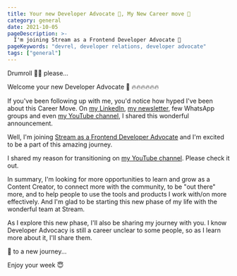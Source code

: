 ```yaml
---
title: Your new Developer Advocate 🥑, My New Career move 💪
category: general
date: 2021-10-05
pageDescription: >-
  I'm joining Stream as a Frontend Developer Advocate 🥑
pageKeywords: "devrel, developer relations, developer advocate"
tags: ["general"]
---
```


Drumroll 🥁🥁 please...

Welcome your new Developer Advocate 🥑 🔥🔥🔥🔥🔥🔥

If you've been following up with me, you'd notice how hyped I've been about this Career Move. On [my LinkedIn](https://www.linkedin.com/feed/update/urn:li:activity:6848997997380964352/), [my newsletter](https://dillionmegida.substack.com/p/dmwn-16-heres-a-platform-im-building), few WhatsApp groups and even [my YouTube channel](https://youtu.be/xz5UTuVKPx4), I shared this wonderful announcement.

Well, I'm joining [Stream as a Frontend Developer Advocate](https://twitter.com/iamdillion/status/1443201703218647044?s=21) and I'm excited to be a part of this amazing journey.

I shared my reason for transitioning on [my YouTube channel](https://youtu.be/xz5UTuVKPx4). Please check it out.

In summary, I'm looking for more opportunities to learn and grow as a Content Creator, to connect more with the community, to be "out there" more, and to help people to use the tools and products I work with/on more effectively. And I'm glad to be starting this new phase of my life with the wonderful team at Stream.

As I explore this new phase, I'll also be sharing my journey with you. I know Developer Advocacy is still a career unclear to some people, so as I learn more about it, I'll share them.

🥂 to a new journey...

Enjoy your week 😇
